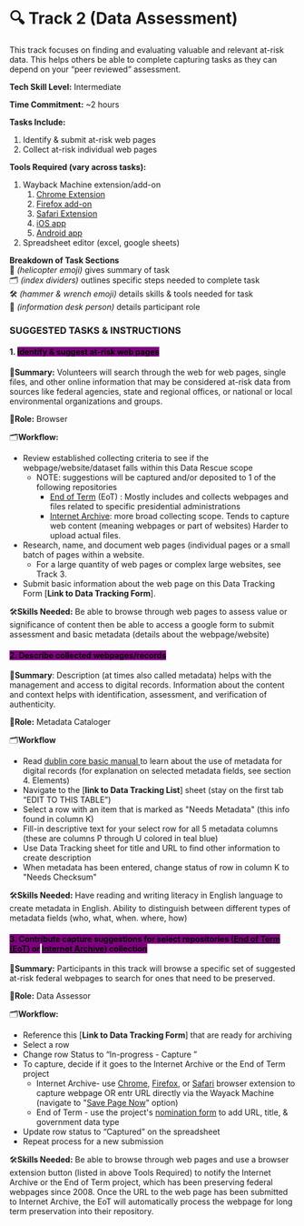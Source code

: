 # 🔍 Track 2 (Data Assessment)

This track focuses on finding and evaluating valuable and relevant at-risk data. This helps others be able to complete capturing tasks as they can depend on your “peer reviewed” assessment.

**Tech Skill Level:** Intermediate

**Time Commitment:** \~2 hours

**Tasks Include:**

1. Identify & submit at-risk web pages
2. Collect at-risk individual web pages

**Tools Required (vary across tasks):**

1. Wayback Machine extension/add-on
   1. [Chrome Extension](https://chromewebstore.google.com/detail/wayback-machine/fpnmgdkabkmnadcjpehmlllkndpkmiak?pli=1)
   2. [Firefox add-on](https://web.archive.org/web/20230212035050/https://addons.mozilla.org/en-US/firefox/addon/wayback-machine_new/)
   3. [Safari Extension](https://web.archive.org/web/20230212035050/https://apps.apple.com/us/app/wayback-machine/id1472432422)
   4. [iOS app](https://web.archive.org/web/20230212035050/https://itunes.apple.com/us/app/wayback-machine/id1201888313)
   5. [Android app](https://web.archive.org/web/20230212035050/https://play.google.com/store/apps/details?id=com.archive.waybackmachine)
2. Spreadsheet editor (excel, google sheets)

**Breakdown of Task Sections**\
🚁 _(helicopter emoji)_ gives summary of task\
🗂️ _(index dividers)_ outlines specific steps needed to complete task\
🛠️ _(hammer & wrench emoji)_ details skills & tools needed for task\
💁 _(information desk person)_ details participant role

### SUGGESTED TASKS & INSTRUCTIONS

#### 1. <mark style="background-color:purple;">Identify & suggest at-risk web pages</mark>

🚁**Summary:** Volunteers will search through the web for web pages, single files, and other online information that may be considered at-risk data from sources like federal agencies, state and regional offices, or national or local environmental organizations and groups.

💁**Role:** Browser

🗂️**Workflow:**&#x20;

* Review established collecting criteria to see if the webpage/website/dataset falls within this Data Rescue scope
  * NOTE: suggestions will be captured and/or deposited to 1 of the following repositories&#x20;
    * [End of Term](https://eotarchive.org/) (EoT) : Mostly includes and collects webpages and files related to specific presidential administrations
    * &#x20;[Internet Archive](https://archive.org/about/): more broad collecting scope. Tends to capture web content (meaning webpages or part of websites) Harder to upload actual files.&#x20;
* Research, name, and document web pages (individual pages or a small batch of pages within a website.&#x20;
  * For a large quantity of web pages or complex large websites, see Track 3.
* Submit basic information about the web page on this Data Tracking Form [**Link to Data Tracking Form**].&#x20;

🛠️**Skills Needed:** Be able to browse through web pages to assess value or significance of content then be able to access a google form to submit assessment and basic metadata (details about the webpage/website)

#### <mark style="background-color:purple;">2. Describe collected webpages/records</mark>&#x20;

🚁**Summary**: Description (at times also called metadata) helps with the management and access to digital records. Information about the content and context helps with identification, assessment, and verification of authenticity.

💁**Role:** Metadata Cataloger

🗂️**Workflow**

* Read [dublin core basic manual ](https://www.dublincore.org/specifications/dublin-core/usageguide/)to learn about the use of metadata for digital records (for explanation on selected metadata fields, see section 4. Elements)
* Navigate to the [**link to Data Tracking List**] sheet (stay on the first tab “EDIT TO THIS TABLE”)&#x20;
* Select a row with an item that is marked as "Needs Metadata" (this info found in column K)
* Fill-in descriptive text for your select row for all 5 metadata columns (these are columns P through U colored in teal blue)
* Use Data Tracking sheet for title and URL to find other information to create description
* When metadata has been entered, change status of row in column K to "Needs Checksum" &#x20;

🛠️**Skills Needed:** Have reading and writing literacy in English language to create metadata in English. Ability to distinguish between different types of metadata fields (who, what, when. where, how)

#### <mark style="background-color:purple;">3. Contribute capture suggestions for select repositories (</mark>[<mark style="background-color:purple;">End of Term (EoT</mark>](https://eotarchive.org/)<mark style="background-color:purple;">) or</mark> [<mark style="background-color:purple;">Internet Archive</mark>](https://archive.org/)<mark style="background-color:purple;">) collection</mark>

🚁**Summary:** Participants in this track will browse a specific set of suggested at-risk federal webpages to search for ones that need to be preserved.&#x20;

💁**Role:** Data Assessor

🗂️**Workflow:**&#x20;

* Reference this [**Link to Data Tracking Form**] that are ready for archiving
* Select a row
* Change row Status to “In-progress - Capture ”
* To capture, decide if it goes to the Internet Archive or the End of Term project
  * Internet Archive-  use [Chrome](https://chromewebstore.google.com/detail/wayback-machine/fpnmgdkabkmnadcjpehmlllkndpkmiak?pli=1), [Firefox](https://addons.mozilla.org/en-US/firefox/addon/wayback-machine_new/), or [Safari](https://apps.apple.com/us/app/wayback-machine/id1472432422) browser extension to capture webpage OR entr URL directly via the Wayack Machine (navigate to "[Save Page Now](http://web.archive.org/)" option)
  * End of Term - use the project's [nomination form](https://digital2.library.unt.edu/nomination/eth2024/add/) to add URL, title, & government data type
* Update row status to “Captured" on the spreadsheet
* Repeat process for a new submission

🛠️**Skills Needed:** Be able to browse through web pages and use a browser extension button (listed in above Tools Required) to notify the Internet Archive or the End of Term project, which has been preserving federal webpages since 2008. Once the URL to the web page has been submitted to Internet Archive, the EoT will automatically process the webpage for long term preservation into their repository.
